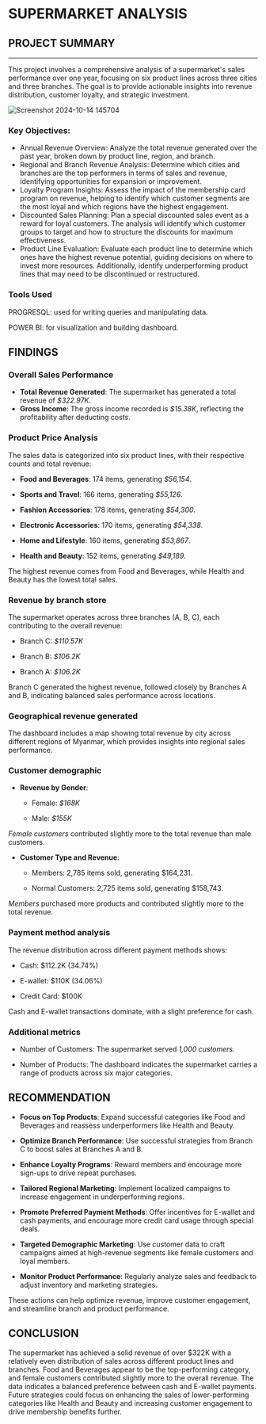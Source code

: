 # SUPERMARKET ANALYSIS

## PROJECT SUMMARY
---

This project involves a comprehensive analysis of a supermarket's sales performance over one year, focusing on six product lines across three cities and three branches. The goal is to provide actionable insights into revenue distribution, customer loyalty, and strategic investment.

 ![Screenshot 2024-10-14 145704](https://github.com/user-attachments/assets/ebbe465f-ae10-4276-8fe4-cf738fc36c0e)


### Key Objectives:
 - Annual Revenue Overview: Analyze the total revenue generated over the past year, broken down by product line, region, and branch.
 - Regional and Branch Revenue Analysis: Determine which cities and branches are the top performers in terms of sales and revenue, identifying opportunities for expansion or improvement.
 - Loyalty Program Insights: Assess the impact of the membership card program on revenue, helping to identify which customer segments are the most loyal and which regions have the highest engagement.
 - Discounted Sales Planning: Plan a special discounted sales event as a reward for loyal customers. The analysis will identify which customer groups to target and how to structure the discounts for maximum 
   effectiveness.
 - Product Line Evaluation: Evaluate each product line to determine which ones have the highest revenue potential, guiding decisions on where to invest more resources. Additionally, identify underperforming product 
   lines that may need to be discontinued or restructured.


### Tools Used
PROGRESQL: used for writing queries and manipulating data.

POWER BI:  for visualization and building dashboard.

## FINDINGS

### Overall Sales Performance

 - **Total Revenue Generated**:  The supermarket has generated a total revenue of  *$322.97K*.
 - **Gross Income**:  The gross income recorded is *$15.38K*, reflecting the profitability after deducting costs.

### Product Price Analysis

The sales data is categorized into six product lines, with their respective counts and total revenue:

  - **Food and Beverages**: 174 items, generating *$56,154*.
 
  - **Sports and Travel**: 166 items, generating *$55,126*.
  
  - **Fashion Accessories**: 178 items, generating *$54,300*.
  
  - **Electronic Accessories**: 170 items, generating *$54,338*.
 
  - **Home and Lifestyle**: 160 items, generating *$53,867*.
 
  - **Health and Beauty**: 152 items, generating *$49,189*.

The highest revenue comes from Food and Beverages, while Health and Beauty has the lowest total sales.

### Revenue by branch store

The supermarket operates across three branches (A, B, C), each contributing to the overall revenue:

  - Branch C: *$110.57K*
  
  - Branch B: *$106.2K*
 
  - Branch A: *$106.2K*

Branch C generated the highest revenue, followed closely by Branches A and B, indicating balanced sales performance across locations.

### Geographical revenue generated

The dashboard includes a map showing total revenue by city across different regions of Myanmar, which provides insights into regional sales performance.

### Customer demographic

 - **Revenue by Gender**:
    
    - Female: *$168K*
  
    - Male: *$155K*
  
*Female customers* contributed slightly more to the total revenue than male customers.

 - **Customer Type and Revenue**:

   - Members: 2,785 items sold, generating $164,231.
 
   - Normal Customers: 2,725 items sold, generating $158,743.
  
*Members* purchased more products and contributed slightly more to the total revenue.


### Payment method analysis

The revenue distribution across different payment methods shows:
  
  - Cash: $112.2K (34.74%)
  
  - E-wallet: $110K (34.06%)
  
  - Credit Card: $100K
 
Cash and E-wallet transactions dominate, with a slight preference for cash.

### Additional metrics
 
  - Number of Customers: The supermarket served *1,000 customers*.

  - Number of Products: The dashboard indicates the supermarket carries a range of products across six major categories.


## RECOMMENDATION

  - **Focus on Top Products**: Expand successful categories like Food and Beverages and reassess underperformers like Health and Beauty.

  - **Optimize Branch Performance**: Use successful strategies from Branch C to boost sales at Branches A and B.
 
  - **Enhance Loyalty Programs**: Reward members and encourage more sign-ups to drive repeat purchases.

  - **Tailored Regional Marketing**: Implement localized campaigns to increase engagement in underperforming regions.

  - **Promote Preferred Payment Methods**: Offer incentives for E-wallet and cash payments, and encourage more credit card usage through special deals.
 
  - **Targeted Demographic Marketing**: Use customer data to craft campaigns aimed at high-revenue segments like female customers and loyal members.

  - **Monitor Product Performance**: Regularly analyze sales and feedback to adjust inventory and marketing strategies. 

These actions can help optimize revenue, improve customer engagement, and streamline branch and product performance.

## CONCLUSION

The supermarket has achieved a solid revenue of over $322K with a relatively even distribution of sales across different product lines and branches. Food and Beverages appear to be the top-performing category, and female customers contributed slightly more to the overall revenue. The data indicates a balanced preference between cash and E-wallet payments. Future strategies could focus on enhancing the sales of lower-performing categories like Health and Beauty and increasing customer engagement to drive membership benefits further.












   


